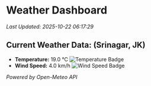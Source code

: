 
# Weather Dashboard

_Last Updated: 2025-10-22 06:17:29_

## Current Weather Data: (Srinagar, JK)
- **Temperature:** 19.0 °C ![Temperature Badge](https://img.shields.io/badge/Temperature-Low%20Temp-blue)
- **Wind Speed:** 4.0 km/h ![Wind Speed Badge](https://img.shields.io/badge/Wind%20Speed-Light%20Wind-blue)

*Powered by Open-Meteo API*

